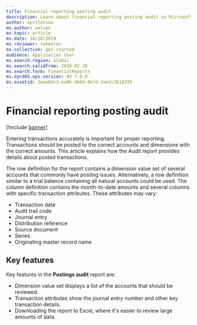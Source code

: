```yaml
---
title: Financial reporting posting audit
description: Learn about financial reporting posting audit in Microsoft Dynamics 365 Finance.
author: aprilolson
ms.author: aolson
ms.topic: article
ms.date: 10/28/2024
ms.reviewer: twheeloc
ms.collection: get-started
audience: Application User
ms.search.region: Global
ms.search.validFrom: 2016-02-28
ms.search.form: FinancialReports
ms.dyn365.ops.version: AX 7.0.0
ms.assetid: 3eae6dc3-ee06-4b6d-9e7d-1ee2c3b10339
---
```


# Financial reporting posting audit

[!include [banner](../includes/banner.md)]

Entering transactions accurately is important for proper reporting. Transactions should be posted to the correct accounts and dimensions with the correct amounts. This article explains how the Audit report provides details about posted transactions.

The row definition for the report contains a dimension value set of several accounts that commonly have posting issues. Alternatively, a row definition similar to a trial balance containing all natural accounts 
could be used. The column definition contains the month-to-date amounts and several columns with specific transaction attributes. These attributes may vary: 

 - Transaction date
 - Audit trail code
 - Journal entry
 - Distribution reference
 - Source document
 - Series
 - Originating master record name

## Key features
Key features in the **Postings audit** report are:
 - Dimension value set displays a list of the accounts that should be reviewed.
 - Transaction attributes show the journal entry number and other key transaction details.
 - Downloading the report to Excel, where it's easier to review large amounts of data. 
 
